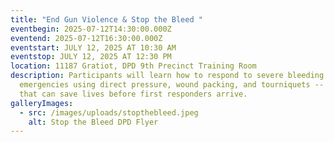 ```yaml
---
title: "End Gun Violence & Stop the Bleed "
eventbegin: 2025-07-12T14:30:00.000Z
eventend: 2025-07-12T16:30:00.000Z
eventstart: JULY 12, 2025 AT 10:30 AM
eventstop: JULY 12, 2025 AT 12:30 PM
location: 11187 Gratiot, DPD 9th Precinct Training Room
description: Participants will learn how to respond to severe bleeding
  emergencies using direct pressure, wound packing, and tourniquets -- skills
  that can save lives before first responders arrive.
galleryImages:
  - src: /images/uploads/stopthebleed.jpeg
    alt: Stop the Bleed DPD Flyer
---
```

